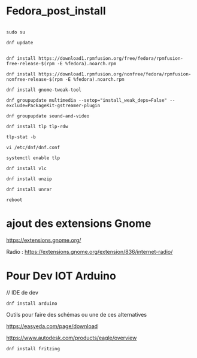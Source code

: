 # Fedora_post_install

```

sudo su 

dnf update


dnf install https://download1.rpmfusion.org/free/fedora/rpmfusion-free-release-$(rpm -E %fedora).noarch.rpm

dnf install https://download1.rpmfusion.org/nonfree/fedora/rpmfusion-nonfree-release-$(rpm -E %fedora).noarch.rpm

dnf install gnome-tweak-tool

dnf groupupdate multimedia --setop="install_weak_deps=False" --exclude=PackageKit-gstreamer-plugin

dnf groupupdate sound-and-video

dnf install tlp tlp-rdw

tlp-stat -b

vi /etc/dnf/dnf.conf  

systemctl enable tlp

dnf install vlc

dnf install unzip  

dnf install unrar

reboot

```

# ajout des extensions Gnome 

https://extensions.gnome.org/

Radio : https://extensions.gnome.org/extension/836/internet-radio/

# Pour Dev IOT Arduino 

// IDE de dev
``` 
dnf install arduino 

```

Outils pour faire des schémas ou une de ces alternatives 

https://easyeda.com/page/download

https://www.autodesk.com/products/eagle/overview

```
dnf install fritzing 
```
